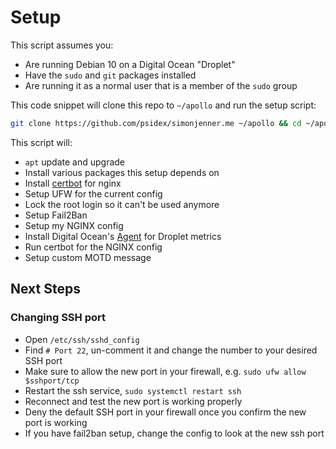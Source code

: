 # Setup

This script assumes you:
- Are running Debian 10 on a Digital Ocean "Droplet"
- Have the `sudo` and `git` packages installed
- Are running it as a normal user that is a member of the `sudo` group

This code snippet will clone this repo to `~/apollo` and run the setup script:

```bash
git clone https://github.com/psidex/simonjenner.me ~/apollo && cd ~/apollo/setup && sudo bash setup.sh
```

This script will:

- `apt` update and upgrade
- Install various packages this setup depends on
- Install [certbot](https://certbot.eff.org/) for nginx
- Setup UFW for the current config
- Lock the root login so it can't be used anymore
- Setup Fail2Ban
- Setup my NGINX config
- Install Digital Ocean's [Agent](https://github.com/digitalocean/do-agent) for Droplet metrics
- Run certbot for the NGINX config
- Setup custom MOTD message

## Next Steps

### Changing SSH port

- Open `/etc/ssh/sshd_config`
- Find `# Port 22`, un-comment it and change the number to your desired SSH port
- Make sure to allow the new port in your firewall, e.g. `sudo ufw allow $sshport/tcp`
- Restart the ssh service, `sudo systemctl restart ssh`
- Reconnect and test the new port is working properly
- Deny the default SSH port in your firewall once you confirm the new port is working
- If you have fail2ban setup, change the config to look at the new ssh port
